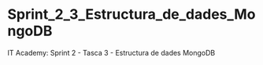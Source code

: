 # Sprint_2_3_Estructura_de_dades_MongoDB
IT Academy: Sprint 2 - Tasca 3 - Estructura de dades MongoDB
